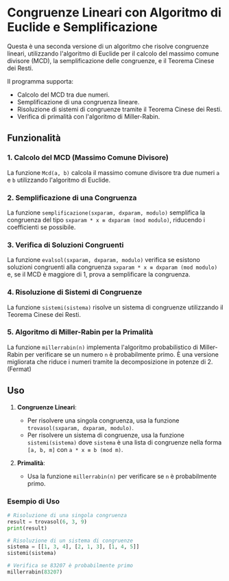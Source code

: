 # Congruenze Lineari con Algoritmo di Euclide e Semplificazione

Questa è una seconda versione di un algoritmo che risolve congruenze lineari, utilizzando l'algoritmo di Euclide per il calcolo del massimo comune divisore (MCD), la semplificazione delle congruenze, e il Teorema Cinese dei Resti.

Il programma supporta:
- Calcolo del MCD tra due numeri.
- Semplificazione di una congruenza lineare.
- Risoluzione di sistemi di congruenze tramite il Teorema Cinese dei Resti.
- Verifica di primalità con l'algoritmo di Miller-Rabin.

## Funzionalità

### 1. Calcolo del MCD (Massimo Comune Divisore)
La funzione `Mcd(a, b)` calcola il massimo comune divisore tra due numeri `a` e `b` utilizzando l'algoritmo di Euclide.

### 2. Semplificazione di una Congruenza
La funzione `semplificazione(sxparam, dxparam, modulo)` semplifica la congruenza del tipo `sxparam * x ≡ dxparam (mod modulo)`, riducendo i coefficienti se possibile.

### 3. Verifica di Soluzioni Congruenti
La funzione `evalsol(sxparam, dxparam, modulo)` verifica se esistono soluzioni congruenti alla congruenza `sxparam * x ≡ dxparam (mod modulo)` e, se il MCD è maggiore di 1, prova a semplificare la congruenza.

### 4. Risoluzione di Sistemi di Congruenze
La funzione `sistemi(sistema)` risolve un sistema di congruenze utilizzando il Teorema Cinese dei Resti.

### 5. Algoritmo di Miller-Rabin per la Primalità
La funzione `millerrabin(n)` implementa l'algoritmo probabilistico di Miller-Rabin per verificare se un numero `n` è probabilmente primo. È una versione migliorata che riduce i numeri tramite la decomposizione in potenze di 2. (Fermat)

## Uso

1. **Congruenze Lineari**:
    - Per risolvere una singola congruenza, usa la funzione `trovasol(sxparam, dxparam, modulo)`.
    - Per risolvere un sistema di congruenze, usa la funzione `sistemi(sistema)` dove `sistema` è una lista di congruenze nella forma `[a, b, m]` con `a * x ≡ b (mod m)`.

2. **Primalità**:
    - Usa la funzione `millerrabin(n)` per verificare se `n` è probabilmente primo.


### Esempio di Uso

```python
# Risoluzione di una singola congruenza
result = trovasol(6, 3, 9)
print(result)

# Risoluzione di un sistema di congruenze
sistema = [[1, 3, 4], [2, 1, 3], [1, 4, 5]]
sistemi(sistema)

# Verifica se 83207 è probabilmente primo
millerrabin(83207)
